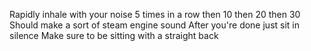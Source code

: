 Rapidly inhale with your noise 5 times in a row then 10 then 20 then 30
Should make a sort of steam engine sound
After you're done just sit in silence
Make sure to be sitting with a straight back
